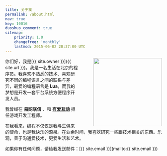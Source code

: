 ```yaml
---
title: 关于我
permalink: /about.html
nav: true
key: 10016
duoshuo_comment: true
sitemap:
    priority: 1.0
    changefreq: 'monthly'
    lastmod: 2015-06-02 20:37:00 UTC
---
```


<img src="{{ site.static_url }}/monkey.jpg" width="220" height="220" style="padding-left:50px; float:right;">

你们好，我是[{{ site.owner }}]({{ site.url }})。我是一名生活在北京的程序员。我喜欢不熟悉的技术、喜欢研究不同的编程语言之间的联系与差异，最爱的编程语言是 **Lua**，而我的梦想是开发一套平台系统方便程序开发人员。

我曾经在 **易网联信** 、和 **[有爱互动](http://www.com4loves.com)** 担任游戏开发工程师。

在我看来，编程不仅仅是我与生俱来的使命，也是我快乐的源泉。在业余时间，我喜欢研究一些跟技术相关的东西。乐观，善于沟通爱技术，更爱生活和艺术。

如果你有任何问题，请给我发送邮件：[{{ site.email }}](mailto:{{ site.email }})

